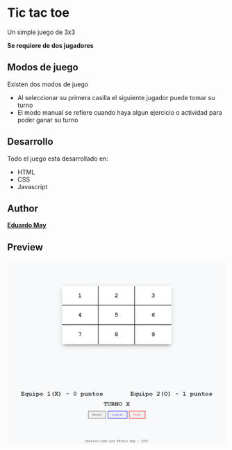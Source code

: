 # Tic tac toe

Un simple juego de 3x3

**Se requiere de dos jugadores**

## Modos de juego

Existen dos modos de juego

-   Al seleccionar su primera casilla el siguiente jugador puede tomar su turno
-   El modo manual se refiere cuando haya algun ejercicio o actividad para poder ganar su turno

## Desarrollo

Todo el juego esta desarrollado en:

-   HTML
-   CSS
-   Javascript

## Author

**[Eduardo May](https://github.com/EduardoMay)**

## Preview

![image](https://github.com/EduardoMay/tic-tac-toe/blob/master/preview/screen-game.png?raw=true)
